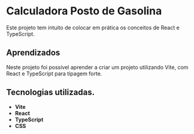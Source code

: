 # Calculadora Posto de Gasolina

Este projeto tem intuito de colocar em prática os conceitos de React e TypeScript.

## Aprendizados

Neste projeto foi possível aprender a criar um projeto utilizando Vite, com React e TypeScript para tipagem forte.

## Tecnologias utilizadas.

<ul>
  <li><strong>Vite</strong></li>
  <li><strong>React</strong></li>
  <li><strong>TypeScript</strong></li>
  <li><strong>CSS</strong></li>
</ul>

